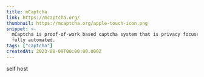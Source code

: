 ```yaml
---
title: mCaptcha
link: https://mcaptcha.org/
thumbnail: https://mcaptcha.org/apple-touch-icon.png
snippet: >-
  mCaptcha is proof-of-work based captcha system that is privacy focused and
  fully automated.
tags: ["captcha"]
createdAt: 2023-08-09T00:00:00.000Z
---
```

self host